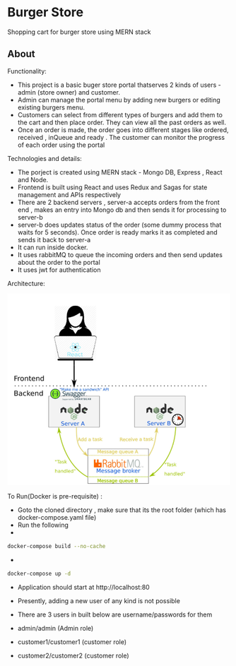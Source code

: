 # Burger Store
Shopping cart for burger store using MERN stack


## About

Functionality:

- This project is a basic buger store portal thatserves 2 kinds of users - admin (store owner) and customer.
- Admin can manage the portal menu by adding new burgers or editing existing burgers menu.
- Customers can select from different types of burgers and add them to the cart and then place order. They can view all the past orders as well.
- Once an order is made, the order goes into different stages like ordered, received , inQueue and ready . The customer can monitor the progress of each order using the portal


Technologies and details:

- The porject is created using MERN stack - Mongo DB, Express , React and Node.
- Frontend is built using React and uses Redux and Sagas for state management and APIs respectively
- There are 2 backend servers , server-a accepts orders from the front end , makes an entry into Mongo db and then sends it for processing to server-b
- server-b does updates status of the order (some dummy process that waits for 5 seconds). Once order is ready marks it as completed and sends it back to server-a
- It can run inside docker.
- It uses rabbitMQ to queue the incoming orders and then send updates about the order to the portal
- It uses jwt for authentication



Architecture:

![alt text](https://github.com/tawaresaurabh/burger-store/blob/main/architecture.png?raw=true)

To Run(Docker is pre-requisite) :

- Goto the cloned directory , make sure that its the root folder (which has docker-compose.yaml file)
- Run the following 
-

```bash
docker-compose build --no-cache
```

-

```bash
docker-compose up -d
```

- Application should start at http://localhost:80
- Presently, adding a new user of any kind is not possible
- There are 3 users in built below are username/passwords for them

- admin/admin (Admin role)
- customer1/customer1 (customer role)
- customer2/customer2 (customer role)








  
  
  
